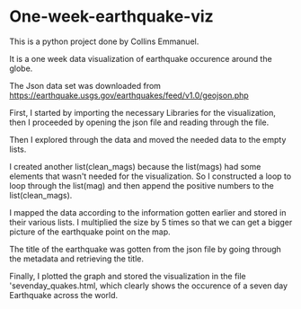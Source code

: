 # One-week-earthquake-viz

This is a python project done by Collins Emmanuel. 

It is a one week data visualization of earthquake occurence around the globe. 

The Json data set was downloaded from https://earthquake.usgs.gov/earthquakes/feed/v1.0/geojson.php 

First, I started by importing the necessary Libraries for the visualization, then I proceeded 
by opening the json file and reading through the file. 

Then I explored through the data and moved the needed data to the empty lists. 

I created another list(clean_mags) because the list(mags) had some elements that wasn't needed 
for the visualization. So I constructed a loop to loop through the list(mag) and then append the
positive numbers to the list(clean_mags). 

I mapped the data according to the information gotten earlier and stored in their various lists. 
I multiplied the size by 5 times so that we can get a bigger picture of the earthquake point on the map. 

The title of the earthquake was gotten from the json file by going through the metadata and retrieving the title. 

Finally, I plotted the graph and stored the visualization in the file 'sevenday_quakes.html, which clearly shows 
the occurence of a seven day Earthquake across the world. 

